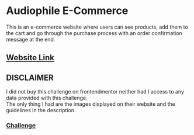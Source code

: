 # Audiophile E-Commerce

This is an e-commerce website where users can see products, add them to the cart and go through the purchase process with an order confirmation message at the end.

## [Website Link](https://364214fa.audiophile-ecommerce.pages.dev/)

## DISCLAIMER
I did not buy this challenge on frontendmentor neither had I access to any data provided with this challenge.<br>
The only thing I had are the images displayed on their website and the guidelines in the description.
### [Challenge](https://www.frontendmentor.io/challenges/audiophile-ecommerce-website-C8cuSd_wx/)
